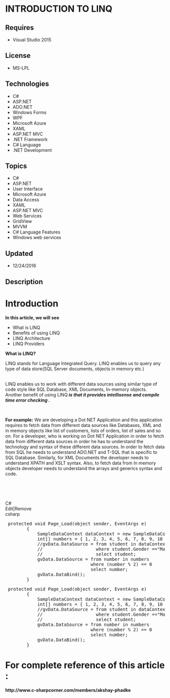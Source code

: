 # INTRODUCTION TO LINQ
## Requires
- Visual Studio 2015
## License
- MS-LPL
## Technologies
- C#
- ASP.NET
- ADO.NET
- Windows Forms
- WPF
- Microsoft Azure
- XAML
- ASP.NET MVC
- .NET Framework
- C# Language
- .NET Development
## Topics
- C#
- ASP.NET
- User Interface
- Microsoft Azure
- Data Access
- XAML
- ASP.NET MVC
- Web Services
- GridView
- MVVM
- C# Language Features
- Windows web services
## Updated
- 12/24/2016
## Description

<h1>Introduction</h1>
<p><strong>In this article, we will see</strong></p>
<ul>
<li>What is LINQ </li><li>Benefits of using LINQ </li><li>LINQ Architecture </li><li>LINQ Providers </li></ul>
<p><strong>What is LINQ?</strong></p>
<p>LINQ stands for Language Integrated Query. LINQ enables us to query any type of data store(SQL Server documents, objects in memory etc.)</p>
<p><br>
LINQ enables us to work with different data sources using similar type of code style like SQL Database, XML Documents, In-memory objects. Another benefit of using LINQ<strong><em> is that it provides intellisense and compile time error checking .</em></strong></p>
<p>&nbsp;</p>
<p><strong>For example:</strong> We are developing a Dot NET Application and this application requires to fetch data from different data sources like Databases, XML and in memory objects like list of customers, lists of orders, list of sales and so on. For
 a developer, who is working on Dot NET Application in order to fetch data from different data sources in order he has to understand the technology and syntax of these different data sources. In order to fetch data from SQL he needs to understand ADO.NET and
 T-SQL that is specific to SQL Database. Similarly, for XML Documents the developer needs to understand XPATH and XSLT syntax. Also, to fetch data from In memory objects developer needs to understand the arrays and generics syntax and code.</p>
<p>&nbsp;</p>
<p>&nbsp;</p>
<div class="scriptcode">
<div class="pluginEditHolder" pluginCommand="mceScriptCode">
<div class="title"><span>C#</span></div>
<div class="pluginLinkHolder"><span class="pluginEditHolderLink">Edit</span>|<span class="pluginRemoveHolderLink">Remove</span></div>
<span class="hidden">csharp</span>
<pre class="hidden"> protected void Page_Load(object sender, EventArgs e)
        {
            SampleDataContext dataContext = new SampleDataContext();
            int[] numbers = { 1, 2, 3, 4, 5, 6, 7, 8, 9, 10 };
            //gvData.DataSource = from student in dataContext.Students
            //                    where student.Gender ==&quot;Male&quot;
            //                    select student;
            gvData.DataSource = from number in numbers
                                where (number % 2) == 0
                                select number;
            gvData.DataBind();
        }</pre>
<div class="preview">
<pre class="csharp">&nbsp;<span class="cs__keyword">protected</span>&nbsp;<span class="cs__keyword">void</span>&nbsp;Page_Load(<span class="cs__keyword">object</span>&nbsp;sender,&nbsp;EventArgs&nbsp;e)&nbsp;
&nbsp;&nbsp;&nbsp;&nbsp;&nbsp;&nbsp;&nbsp;&nbsp;{&nbsp;
&nbsp;&nbsp;&nbsp;&nbsp;&nbsp;&nbsp;&nbsp;&nbsp;&nbsp;&nbsp;&nbsp;&nbsp;SampleDataContext&nbsp;dataContext&nbsp;=&nbsp;<span class="cs__keyword">new</span>&nbsp;SampleDataContext();&nbsp;
&nbsp;&nbsp;&nbsp;&nbsp;&nbsp;&nbsp;&nbsp;&nbsp;&nbsp;&nbsp;&nbsp;&nbsp;<span class="cs__keyword">int</span>[]&nbsp;numbers&nbsp;=&nbsp;{&nbsp;<span class="cs__number">1</span>,&nbsp;<span class="cs__number">2</span>,&nbsp;<span class="cs__number">3</span>,&nbsp;<span class="cs__number">4</span>,&nbsp;<span class="cs__number">5</span>,&nbsp;<span class="cs__number">6</span>,&nbsp;<span class="cs__number">7</span>,&nbsp;<span class="cs__number">8</span>,&nbsp;<span class="cs__number">9</span>,&nbsp;<span class="cs__number">10</span>&nbsp;};&nbsp;
&nbsp;&nbsp;&nbsp;&nbsp;&nbsp;&nbsp;&nbsp;&nbsp;&nbsp;&nbsp;&nbsp;&nbsp;<span class="cs__com">//gvData.DataSource&nbsp;=&nbsp;from&nbsp;student&nbsp;in&nbsp;dataContext.Students</span>&nbsp;
&nbsp;&nbsp;&nbsp;&nbsp;&nbsp;&nbsp;&nbsp;&nbsp;&nbsp;&nbsp;&nbsp;&nbsp;<span class="cs__com">//&nbsp;&nbsp;&nbsp;&nbsp;&nbsp;&nbsp;&nbsp;&nbsp;&nbsp;&nbsp;&nbsp;&nbsp;&nbsp;&nbsp;&nbsp;&nbsp;&nbsp;&nbsp;&nbsp;&nbsp;where&nbsp;student.Gender&nbsp;==&quot;Male&quot;</span>&nbsp;
&nbsp;&nbsp;&nbsp;&nbsp;&nbsp;&nbsp;&nbsp;&nbsp;&nbsp;&nbsp;&nbsp;&nbsp;<span class="cs__com">//&nbsp;&nbsp;&nbsp;&nbsp;&nbsp;&nbsp;&nbsp;&nbsp;&nbsp;&nbsp;&nbsp;&nbsp;&nbsp;&nbsp;&nbsp;&nbsp;&nbsp;&nbsp;&nbsp;&nbsp;select&nbsp;student;</span>&nbsp;
&nbsp;&nbsp;&nbsp;&nbsp;&nbsp;&nbsp;&nbsp;&nbsp;&nbsp;&nbsp;&nbsp;&nbsp;gvData.DataSource&nbsp;=&nbsp;from&nbsp;number&nbsp;<span class="cs__keyword">in</span>&nbsp;numbers&nbsp;
&nbsp;&nbsp;&nbsp;&nbsp;&nbsp;&nbsp;&nbsp;&nbsp;&nbsp;&nbsp;&nbsp;&nbsp;&nbsp;&nbsp;&nbsp;&nbsp;&nbsp;&nbsp;&nbsp;&nbsp;&nbsp;&nbsp;&nbsp;&nbsp;&nbsp;&nbsp;&nbsp;&nbsp;&nbsp;&nbsp;&nbsp;&nbsp;where&nbsp;(number&nbsp;%&nbsp;<span class="cs__number">2</span>)&nbsp;==&nbsp;<span class="cs__number">0</span>&nbsp;
&nbsp;&nbsp;&nbsp;&nbsp;&nbsp;&nbsp;&nbsp;&nbsp;&nbsp;&nbsp;&nbsp;&nbsp;&nbsp;&nbsp;&nbsp;&nbsp;&nbsp;&nbsp;&nbsp;&nbsp;&nbsp;&nbsp;&nbsp;&nbsp;&nbsp;&nbsp;&nbsp;&nbsp;&nbsp;&nbsp;&nbsp;&nbsp;select&nbsp;number;&nbsp;
&nbsp;&nbsp;&nbsp;&nbsp;&nbsp;&nbsp;&nbsp;&nbsp;&nbsp;&nbsp;&nbsp;&nbsp;gvData.DataBind();&nbsp;
&nbsp;&nbsp;&nbsp;&nbsp;&nbsp;&nbsp;&nbsp;&nbsp;}</pre>
</div>
</div>
</div>
<h1>For complete reference of this article :</h1>
<p><strong>http://www.c-sharpcorner.com/members/akshay-phadke</strong></p>
